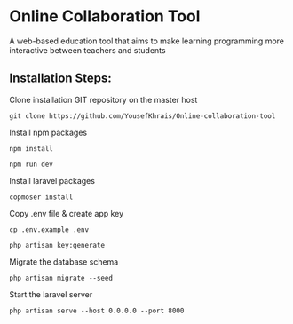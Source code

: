 # Online Collaboration Tool

A web-based education tool that aims to make learning programming more interactive between teachers and students

## Installation Steps:

Clone installation GIT repository on the master host

```
git clone https://github.com/YousefKhrais/Online-collaboration-tool
```

Install npm packages

```
npm install

npm run dev
```

Install laravel packages

```
copmoser install
```

Copy .env file & create app key

```
cp .env.example .env

php artisan key:generate
```

Migrate the database schema

```
php artisan migrate --seed
```

Start the laravel server

```
php artisan serve --host 0.0.0.0 --port 8000
```
